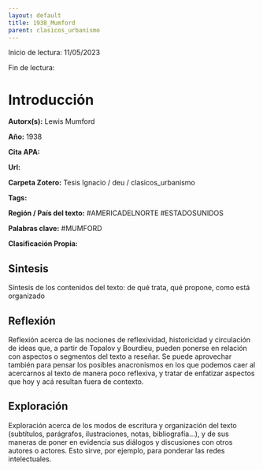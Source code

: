 ```yaml
---
layout: default
title: 1938_Mumford
parent: clasicos_urbanismo
---
```


Inicio de lectura: 11/05/2023

Fin de lectura: 

# Introducción

**Autorx(s):** Lewis Mumford

**Año:** 1938

**Cita APA:** 

**Url:**

**Carpeta Zotero:** Tesis Ignacio / deu / clasicos_urbanismo

**Tags:** 

**Región / País del texto:** #AMERICADELNORTE #ESTADOSUNIDOS 

**Palabras clave:** #MUMFORD

**Clasificación Propia:**


## Sintesis

Síntesis de los contenidos del texto: de qué trata, qué propone, como está organizado


## Reflexión

Reflexión acerca de las nociones de reflexividad, historicidad y circulación de ideas que, a 
partir de Topalov y Bourdieu, pueden ponerse en relación con aspectos o segmentos del texto a reseñar. Se puede aprovechar también para pensar los posibles anacronismos en los que podemos caer al acercarnos al texto de manera poco reflexiva, y tratar de enfatizar aspectos que hoy y acá resultan fuera de contexto.




## Exploración 

Exploración acerca de los modos de escritura y organización del texto (subtítulos, parágrafos, ilustraciones, notas, bibliografía...), y de sus maneras de poner en evidencia sus diálogos y discusiones con otros autores o actores. Esto sirve, por ejemplo, para ponderar las redes intelectuales.
